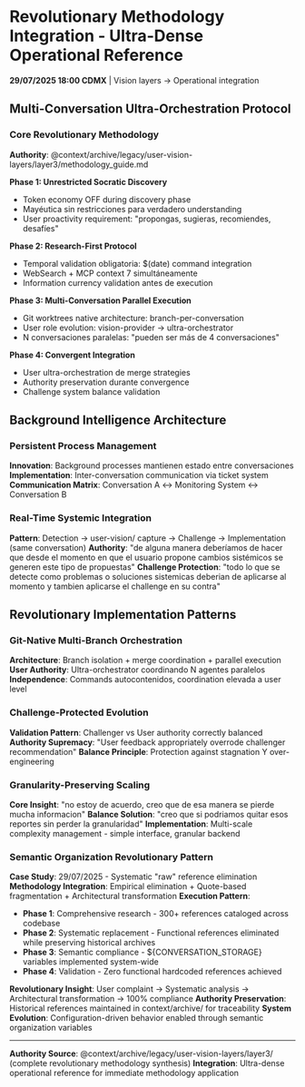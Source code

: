# Revolutionary Methodology Integration - Ultra-Dense Operational Reference

**29/07/2025 18:00 CDMX** | Vision layers → Operational integration

## Multi-Conversation Ultra-Orchestration Protocol

### Core Revolutionary Methodology
**Authority**: @context/archive/legacy/user-vision-layers/layer3/methodology_guide.md

**Phase 1: Unrestricted Socratic Discovery**
- Token economy OFF during discovery phase
- Mayéutica sin restricciones para verdadero understanding
- User proactivity requirement: "propongas, sugieras, recomiendes, desafíes"

**Phase 2: Research-First Protocol**  
- Temporal validation obligatoria: $(date) command integration
- WebSearch + MCP context 7 simultáneamente
- Information currency validation antes de execution

**Phase 3: Multi-Conversation Parallel Execution**
- Git worktrees native architecture: branch-per-conversation
- User role evolution: vision-provider → ultra-orchestrator
- N conversaciones paralelas: "pueden ser más de 4 conversaciones"

**Phase 4: Convergent Integration**
- User ultra-orchestration de merge strategies
- Authority preservation durante convergence
- Challenge system balance validation

## Background Intelligence Architecture

### Persistent Process Management
**Innovation**: Background processes mantienen estado entre conversaciones
**Implementation**: Inter-conversation communication via ticket system
**Communication Matrix**: Conversation A ↔ Monitoring System ↔ Conversation B

### Real-Time Systemic Integration
**Pattern**: Detection → user-vision/ capture → Challenge → Implementation (same conversation)
**Authority**: "de alguna manera deberíamos de hacer que desde el momento en que el usuario propone cambios sistémicos se generen este tipo de propuestas"
**Challenge Protection**: "todo lo que se detecte como problemas o soluciones sistemicas deberian de aplicarse al momento y tambien aplicarse el challenge en su contra"

## Revolutionary Implementation Patterns

### Git-Native Multi-Branch Orchestration
**Architecture**: Branch isolation + merge coordination + parallel execution
**User Authority**: Ultra-orchestrator coordinando N agentes paralelos
**Independence**: Commands autocontenidos, coordination elevada a user level

### Challenge-Protected Evolution  
**Validation Pattern**: Challenger vs User authority correctly balanced
**Authority Supremacy**: "User feedback appropriately overrode challenger recommendation"
**Balance Principle**: Protection against stagnation Y over-engineering

### Granularity-Preserving Scaling
**Core Insight**: "no estoy de acuerdo, creo que de esa manera se pierde mucha informacion"
**Balance Solution**: "creo que si podriamos quitar esos reportes sin perder la granularidad"
**Implementation**: Multi-scale complexity management - simple interface, granular backend

### Semantic Organization Revolutionary Pattern
**Case Study**: 29/07/2025 - Systematic "raw" reference elimination
**Methodology Integration**: Empirical elimination + Quote-based fragmentation + Architectural transformation
**Execution Pattern**:
- **Phase 1**: Comprehensive research - 300+ references cataloged across codebase
- **Phase 2**: Systematic replacement - Functional references eliminated while preserving historical archives
- **Phase 3**: Semantic compliance - ${CONVERSATION_STORAGE} variables implemented system-wide
- **Phase 4**: Validation - Zero functional hardcoded references achieved

**Revolutionary Insight**: User complaint → Systematic analysis → Architectural transformation → 100% compliance
**Authority Preservation**: Historical references maintained in context/archive/ for traceability
**System Evolution**: Configuration-driven behavior enabled through semantic organization variables

---

**Authority Source**: @context/archive/legacy/user-vision-layers/layer3/ (complete revolutionary methodology synthesis)
**Integration**: Ultra-dense operational reference for immediate methodology application